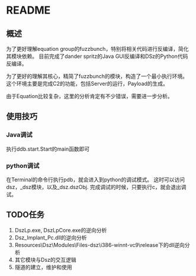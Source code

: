 # README

## 概述

为了更好理解equation group的fuzzbunch，特别将相关代码进行反编译，简化其模块依赖。
目前完成了dander spritz的Java GUI反编译和DSz的Python代码反编译。

为了更好的理解其核心，精简了fuzzbunch的模块，构造了一个最小执行环境。
这个环境主要是完成C2的功能，包括Server的运行，Payload的生成。

由于Equation比较复杂，这里的分析肯定有不少错误，需要进一步分析。


## 使用技巧

### Java调试

执行ddb.start.Start的main函数即可


### python调试

在Terminal的命令行执行pdb，就会进入到python的调试模式。
这时可以访问 dsz，_dsz模块，以及_dsz.dszObj.
完成调试的时候，只要执行c，就会退出调试。


## TODO任务

1. DszLp.exe, DszLpCore.exe的逆向分析
1. Dsz_Implant_Pc.dll的逆向分析
1. Resources\Dsz\Modules\Files-dsz\i386-winnt-vc9\release下的dll逆向分析
1. 其它模块与Dsz的交互逻辑
1. 隧道的建立，维护和使用
